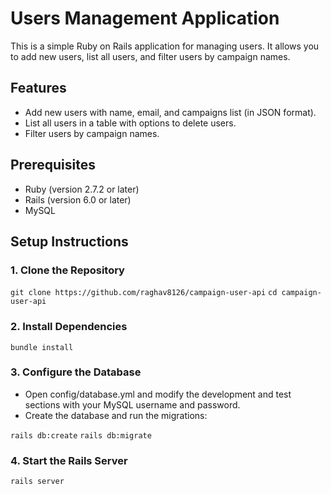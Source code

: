 # Users Management Application

This is a simple Ruby on Rails application for managing users. It allows you to add new users, list all users, and filter users by campaign names.

## Features

- Add new users with name, email, and campaigns list (in JSON format).
- List all users in a table with options to delete users.
- Filter users by campaign names.

## Prerequisites

- Ruby (version 2.7.2 or later)
- Rails (version 6.0 or later)
- MySQL

## Setup Instructions

### 1. Clone the Repository

`git clone https://github.com/raghav8126/campaign-user-api`
`cd campaign-user-api`

### 2. Install Dependencies

`bundle install`

### 3. Configure the Database

- Open config/database.yml and modify the development and test sections with your MySQL username and password.
- Create the database and run the migrations:

`rails db:create`
`rails db:migrate`

### 4. Start the Rails Server

```sh
rails server

